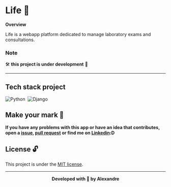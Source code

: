 # Life 🧬

**Overview**

Life is a webapp platform dedicated to manage laboratory exams and consultations.

### Note 
🛠️ **this project is under development** 🚧

---

## Tech stack project
![Python](https://img.shields.io/badge/-Python-05122A?style=flat&logo=Python)&nbsp;
![Django](https://img.shields.io/badge/-Django-05122A?style=flat&logo=Django)&nbsp;

## Make your mark :triangular_flag_on_post:      

**If you have any problems with this app or have an idea that contributes, open a [issue](https://github.com/upALX/Pygibb/issues), [pull request](https://github.com/upALX/Pygibb/pulls) or find me on [Linkedin](https://www.linkedin.com/in/upalx/):D**

## License :unlock:

This project is under the [MIT license](https://github.com/upALX/Pygibb/blob/main/LICENSE).

---
<div align="center">
  
**Developed with 💜 by Alexandre**

</div>
